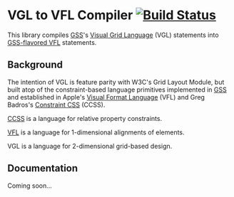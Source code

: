 VGL to VFL Compiler [![Build Status](https://travis-ci.org/gss/vfl-compiler.png?branch=master)](https://travis-ci.org/gss/vgl-compiler)
=============

This library compiles [GSS](http://gridstylesheets.org/)'s [Visual Grid Language](http://gridstylesheets.org/guides/vfl/) (VGL) statements into [GSS-flavored VFL](http://gridstylesheets.org/guides/ccss/) statements.

## Background

The intention of VGL is feature parity with W3C's Grid Layout Module, but built atop of the constraint-based language primitives implemented in [GSS](http://gridstylesheets.org/) and established in Apple's [Visual Format Language](https://developer.apple.com/library/ios/documentation/userexperience/conceptual/AutolayoutPG/VisualFormatLanguage/VisualFormatLanguage.html) (VFL) and Greg Badros's [Constraint CSS](http://citeseer.ist.psu.edu/viewdoc/summary?doi=10.1.1.101.4819) (CCSS).

[CCSS](http://gridstylesheets.org/guides/ccss) is a language for relative property constraints.

[VFL](http://gridstylesheets.org/guides/vfl) is a language for 1-dimensional alignments of elements.

VGL is a language for 2-dimensional grid-based design.

## Documentation

Coming soon...
